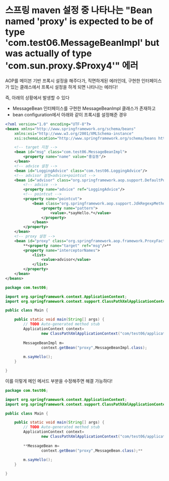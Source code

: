 # 스프링 maven 설정 중 나타나는 "Bean named 'proxy' is expected to be of type 'com.test06.MessageBeanImpl' but was actually of type 'com.sun.proxy.$Proxy4'" 에러

AOP를 메이븐 기반 프록시 설정을 해주다가, 직면하게된 에러인데, 구현한 인터페이스가 있는 클래스에서 프록시 설정을 하게 되면 나타나는 에러다!

즉, 아래의 상황에서 발생할 수 있다

- MessageBean 인터페이스를 구현한 MessageBeanImpl 클래스가 존재하고
- bean configuration에서 아래와 같이 프록시를 설정해준 경우

```xml
<?xml version="1.0" encoding="UTF-8"?>
<beans xmlns="http://www.springframework.org/schema/beans"
	xmlns:xsi="http://www.w3.org/2001/XMLSchema-instance"
	xsi:schemaLocation="http://www.springframework.org/schema/beans http://www.springframework.org/schema/beans/spring-beans.xsd">

	<!-- target 지정 -->
	<bean id="msg" class="com.test06.MessageBeanImpl">
		<property name="name" value="홍길동"/>
	</bean>
	<!-- advice 설정 -->
	<bean id="LoggingAdvice" class="com.test06.LoggingAdvice"/>
	<!-- advisor 설정=advice+pointcut -->
	<bean id="advisor" class="org.springframework.aop.support.DefaultPointcutAdvisor">
		<!-- advice -->
		<property name="advice" ref="LoggingAdvice"/>
		<!-- pointcut -->
		<property name="pointcut">
			<bean class="org.springframework.aop.support.JdkRegexpMethodPointcut">
				<property name="pattern">
					<value>.*sayHello.*</value>
				</property>
			</bean>
		</property>
	</bean>
	<!-- proxy 설정 -->
	<bean id="proxy" class="org.springframework.aop.framework.ProxyFactoryBean">
		**<property name="target" ref="msg"/>**
		<property name="interceptorNames">
			<list>
				<value>advisor</value>
			</list>
		</property>
	</bean>
</beans>
```

```java
package com.test06;

import org.springframework.context.ApplicationContext;
import org.springframework.context.support.ClassPathXmlApplicationContext;

public class Main {

	public static void main(String[] args) {
		// TODO Auto-generated method stub
		ApplicationContext context=
				new ClassPathXmlApplicationContext("com/test06/applicationContext.xml");
		
		MessageBeanImpl m=
				context.getBean("proxy",MessageBeanImpl.class);
		
		m.sayHello();
	}

}
```

이를 이렇게 메인 메서드 부분을 수정해주면 해결 가능하다!

```java
package com.test06;

import org.springframework.context.ApplicationContext;
import org.springframework.context.support.ClassPathXmlApplicationContext;

public class Main {

	public static void main(String[] args) {
		// TODO Auto-generated method stub
		ApplicationContext context=
				new ClassPathXmlApplicationContext("com/test06/applicationContext.xml");
		
		**MessageBean m=
				context.getBean("proxy",MessageBean.class);**
		
		m.sayHello();
	}

}
```